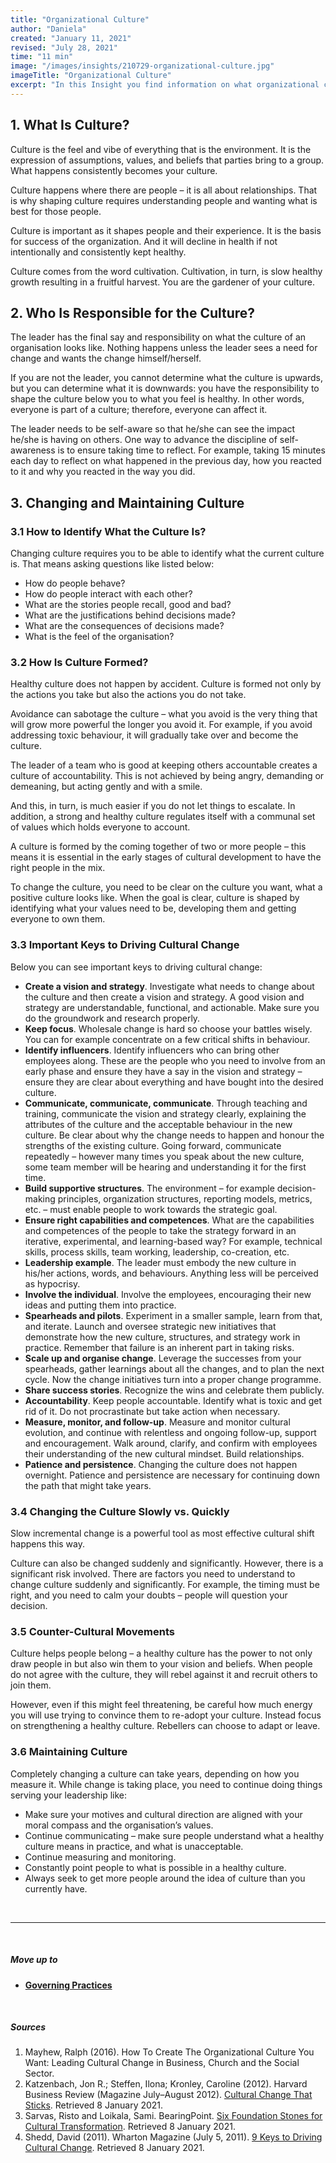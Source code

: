 ```yaml
---
title: "Organizational Culture"
author: "Daniela"
created: "January 11, 2021"
revised: "July 28, 2021"
time: "11 min"
image: "/images/insights/210729-organizational-culture.jpg"
imageTitle: "Organizational Culture"
excerpt: "In this Insight you find information on what organizational culture is, who is responsible for it, and what kinds of important factors there are in respect to changing and maintaining culture. [1,2,3,4]"
---
```


## 1. What Is Culture?

Culture is the feel and vibe of everything that is the environment. It is the expression of assumptions, values, and beliefs that parties bring to a group. What happens consistently becomes your culture.

Culture happens where there are people – it is all about relationships. That is why shaping culture requires understanding people and wanting what is best for those people.

Culture is important as it shapes people and their experience. It is the basis for success of the organization. And it will decline in health if not intentionally and consistently kept healthy.

Culture comes from the word cultivation. Cultivation, in turn, is slow healthy growth resulting in a fruitful harvest. You are the gardener of your culture.

## 2. Who Is Responsible for the Culture?

The leader has the final say and responsibility on what the culture of an organisation looks like. Nothing happens unless the leader sees a need for change and wants the change himself/herself.

If you are not the leader, you cannot determine what the culture is upwards, but you can determine what it is downwards: you have the responsibility to shape the culture below you to what you feel is healthy. In other words, everyone is part of a culture; therefore, everyone can affect it.

The leader needs to be self-aware so that he/she can see the impact he/she is having on others. One way to advance the discipline of self-awareness is to ensure taking time to reflect. For example, taking 15 minutes each day to reflect on what happened in the previous day, how you reacted to it and why you reacted in the way you did.

## 3. Changing and Maintaining Culture

### 3.1 How to Identify What the Culture Is?

Changing culture requires you to be able to identify what the current culture is. That means asking questions like listed below:

- How do people behave?
- How do people interact with each other?
- What are the stories people recall, good and bad?
- What are the justifications behind decisions made?
- What are the consequences of decisions made?
- What is the feel of the organisation?

### 3.2 How Is Culture Formed?

Healthy culture does not happen by accident. Culture is formed not only by the actions you take but also the actions you do not take. 

Avoidance can sabotage the culture – what you avoid is the very thing that will grow more powerful the longer you avoid it. For example, if you avoid addressing toxic behaviour, it will gradually take over and become the culture.

The leader of a team who is good at keeping others accountable creates a culture of accountability. This is not achieved by being angry, demanding or demeaning, but acting gently and with a smile. 

And this, in turn, is much easier if you do not let things to escalate. In addition, a strong and healthy culture regulates itself with a communal set of values which holds everyone to account.

A culture is formed by the coming together of two or more people – this means it is essential in the early stages of cultural development to have the right people in the mix.

To change the culture, you need to be clear on the culture you want, what a positive culture looks like. When the goal is clear, culture is shaped by identifying what your values need to be, developing them and getting everyone to own them.

### 3.3 Important Keys to Driving Cultural Change

Below you can see important keys to driving cultural change:

- **Create a vision and strategy**. Investigate what needs to change about the culture and then create a vision and strategy. A good vision and strategy are understandable, functional, and actionable. Make sure you do the groundwork and research properly.
- **Keep focus**. Wholesale change is hard so choose your battles wisely. You can for example concentrate on a few critical shifts in behaviour.
- **Identify influencers**. Identify influencers who can bring other employees along. These are the people who you need to involve from an early phase and ensure they have a say in the vision and strategy – ensure they are clear about everything and have bought into the desired culture.
- **Communicate, communicate, communicate**. Through teaching and training, communicate the vision and strategy clearly, explaining the attributes of the culture and the acceptable behaviour in the new culture. Be clear about why the change needs to happen and honour the strengths of the existing culture. Going forward, communicate repeatedly – however many times you speak about the new culture, some team member will be hearing and understanding it for the first time.
- **Build supportive structures**. The environment – for example decision-making principles, organization structures, reporting models, metrics, etc. – must enable people to work towards the strategic goal.
- **Ensure right capabilities and competences**. What are the capabilities and competences of the people to take the strategy forward in an iterative, experimental, and learning-based way? For example, technical skills, process skills, team working, leadership, co-creation, etc.
- **Leadership example**. The leader must embody the new culture in his/her actions, words, and behaviours. Anything less will be perceived as hypocrisy.
- **Involve the individual**. Involve the employees, encouraging their new ideas and putting them into practice.
- **Spearheads and pilots**. Experiment in a smaller sample, learn from that, and iterate. Launch and oversee strategic new initiatives that demonstrate how the new culture, structures, and strategy work in practice. Remember that failure is an inherent part in taking risks.
- **Scale up and organise change**. Leverage the successes from your spearheads, gather learnings about all the changes, and to plan the next cycle. Now the change initiatives turn into a proper change programme.
- **Share success stories**. Recognize the wins and celebrate them publicly.
- **Accountability**. Keep people accountable. Identify what is toxic and get rid of it. Do not procrastinate but take action when necessary.
- **Measure, monitor, and follow-up**. Measure and monitor cultural evolution, and continue with relentless and ongoing follow-up, support and encouragement. Walk around, clarify, and confirm with employees their understanding of the new cultural mindset. Build relationships.
- **Patience and persistence**. Changing the culture does not happen overnight. Patience and persistence are necessary for continuing down the path that might take years.

### 3.4 Changing the Culture Slowly vs. Quickly

Slow incremental change is a powerful tool as most effective cultural shift happens this way.

Culture can also be changed suddenly and significantly. However, there is a significant risk involved. There are factors you need to understand to change culture suddenly and significantly. For example, the timing must be right, and you need to calm your doubts – people will question your decision.

### 3.5 Counter-Cultural Movements

Culture helps people belong – a healthy culture has the power to not only draw people in but also win them to your vision and beliefs. When people do not agree with the culture, they will rebel against it and recruit others to join them. 

However, even if this might feel threatening, be careful how much energy you will use trying to convince them to re-adopt your culture. Instead focus on strengthening a healthy culture. Rebellers can choose to adapt or leave.

### 3.6 Maintaining Culture

Completely changing a culture can take years, depending on how you measure it. While change is taking place, you need to continue doing things serving your leadership like:

- Make sure your motives and cultural direction are aligned with your moral compass and the organisation’s values.
- Continue communicating – make sure people understand what a healthy culture means in practice, and what is unacceptable.
- Continue measuring and monitoring.
- Constantly point people to what is possible in a healthy culture.
- Always seek to get more people around the idea of culture than you currently have.

&nbsp;

***
&nbsp;

##### Move up to

- [**Governing Practices**](/insights/governing-practices/)

&nbsp;

##### Sources

1. Mayhew, Ralph (2016). How To Create The Organizational Culture You Want: Leading Cultural Change in Business, Church and the Social Sector.
2. Katzenbach, Jon R.; Steffen, Ilona; Kronley, Caroline (2012). Harvard Business Review (Magazine July–August 2012). [Cultural Change That Sticks](https://hbr.org/2012/07/cultural-change-that-sticks#). Retrieved 8 January 2021.
3. Sarvas, Risto and Loikala, Sami. BearingPoint. [Six Foundation Stones for Cultural Transformation](https://www.bearingpoint.com/en-fi/blog/six-foundation-stones-for-cultural-transformation/). Retrieved 8 January 2021.
4. Shedd, David (2011). Wharton Magazine (July 5, 2011). [9 Keys to Driving Cultural Change](https://magazine.wharton.upenn.edu/digital/9-keys-to-driving-cultural-change/). Retrieved 8 January 2021.